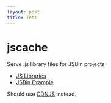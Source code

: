 ```yaml
---
layout: post
title: Test
---
```


jscache
=======

Serve .js library files for JSBin projects

 - [JS Libraries](https://github.com/emnh/jscache/tree/gh-pages/lib)
 - [JSBin Example](http://jsbin.com/poxam/edit")

Should use [CDNJS](http://cdnjs.com/) instead.
